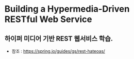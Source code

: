 # Building a Hypermedia-Driven RESTful Web Service

## 하이퍼 미디어 기반 REST 웹서비스 학습.
* 참조 : https://spring.io/guides/gs/rest-hateoas/